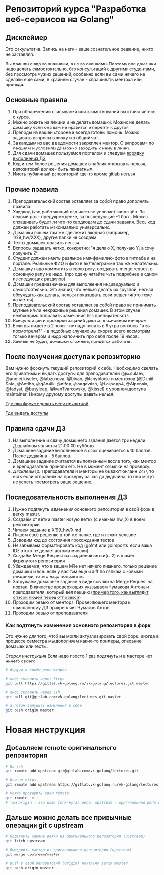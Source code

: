 # Репозиторий курса "Разработка веб-сервисов на Golang"

## Дисклеймер

Это факультатив. Запись на него - ваше сознательное решение, никто не заставлял.

Вы пришли сюда за знаниями, а не за оценками. Поэтому все домашки надо делать самостоятельно, без консультаций с другими студентами,
без просмотра чужих решений, особенно если вы сами ничего не сделали еще сами, в крайнем случае - спрашивать ментора или препода.

## Основные правила

1. При обнаружении списываний или заимствований вы отчисляетесь с курса.
2. Можно ходить на лекции и не делать домашки. Можно не делать домашку если она вам не нравится и перейти к другой.
3. Преподы на вашей стороне и всегда готовы помочь. Можно задавать вопросы в личку и в общий чат.
4. За каждым из вас в ведомости закреплен ментор. С вопросами по лекциям и условиям дз можно заходить к нему в личку.
5. Для сдачи домашек пользуемся порталом и следуем [порядку выполнения ДЗ](#hw_flow)
6. Код и тем более решения домашек в паблик открывать нельзя, репозиторий должен быть приватным.
7. Иметь публичный репозиторий где-то кроме gitlab нельзя

## Прочие правила

1. Преподавательский состав оставляет за собой право дополнять правила.
2. Хардкод (код работающий под частное условие) запрещён. За первый раз - предупреждение, за последующие -1 балл. Можно спрашивать будет ли что-то хардкодом до сдачи задания. Весь код должен работать максимально универсально.
3. Домашки пишем там же где лежит вводная (например, 1/99_hw/XXX), другие папки не создаём
4. Тесты домашек править нельзя.
5. Вопросы задавать четко, конкретно: "я делаю Х, получаю Y, а хочу получить Z".
6. Студент должен иметь реальное имя-фамилию-фото в гитлабе и на портале. Реальные ФИО и фото в вк/телеграмме так же желательны.
7. Домашку надо коммитить в свою репу, создавать merge request в основную репу не надо. (про сдачу читайте чуть подробнее в одном из следующих разделов)
8. Домашки предназначены для выполнения индивидуально и самостоятельно. Это значит, что нельзя делать их группой, нельзя обсуждать как делать, нельзя показывать свои решения(это тоже карается).
9. Преподавательский состав оставляет за собой право не принимать мутные и/или некрасивые решения домашек. В этом случае необходимо поправить замечания без препирательств.
10. Консультации и проверки заданий даются в основном вечером
11. Если вы пишете в 2 ночи - не надо писать в 9 утра вопросы "а вы посмотрели?" - в подобных случаях мы скорее всего посмотрим только вечером и надо напомнить про себя после 19 часов.
12. Халявы не будет, домашки сложные, придётся работать.

## После получения доступа к репозиторию

Вам нужно форкнуть текущий репозиторий к себе. Необходимо сделать его приватным и выдать доступы для преподавателей (@a.sulaev, @andrei.kiselev, @labzunova, @Divan, @tonyblock)
и менторов (@Daniil-Solo, @Antiho, @g3n4ik, @nlfop, @aagavrish, @Lalipopp4, @Alpensin, @fadyat, @busyleap, @IvanTvardovsky, @kissel) с уровнем доступа maintainer.
Никому другому доступы давать нельзя.

[Где при форке сделать репу приватной](./common/static/repo_private_fork.png)

[Где выдать доступы](./common/static/repo_grants.png)

## Правила сдачи ДЗ

1. На выполнение и сдачу домашнего задания даётся три недели. Дедлайном является 21:00:00 субботы.
2. Домашнее задание выполненное в срок оценивается в 10 баллов. После дедлайна - 5 баллов.
3. Домашнее задание считается выполненным после того, как ментор и преподаватель приняли его. Не в момент отсылки на проверку.
4. _Дисклеймер._ Преподаватели и менторы не бывают онлайн 24/7, то есть если отправили на проверку за час до дедлайна, то
они могут не успеть посмотреть ваше решение.

<a id="hw_flow"></a>

## Последовательность выполнения ДЗ

1. Нужно подтянуть изменения основного репозитория в свой форк в ветку master.
2. Создаём от ветки master новую ветку (c именем hw_X) в воем репозитории
3. Читаем задание в X/99_hw/X.md
4. Пишем своё решение в той же папке, где и лежит условие
5. Доводим код до состояния прохождения тестов
6. Не забываем форматировать код (gofmt или goimports, если ваша IDE этого не делает автоматически)
7. Создаём Merge Request из созданной ветки(п. 2) в master форкнутого репозитория
8. Убеждаемся, что в вашем MRе нет ничего лишнего. только решение домашки и все. если у вас там еще и diff по папкам с новыми лекциями, то это надо поправить.
9. Загружаем домашнее задание в виде ссылки на Merge Request на [портал](common/static/hw_portal.png). В качестве проверяющих указываем Чумакова Антона и преподавателя, который вёл лекцию ([пример того, как выглядит список людей перед отправкой](./common/static/portal_hw_sending_people.png))
10. Проходим ревью от ментора. Проверяющего ментора к присланному ДЗ прикрепляет Чумаков Антон.
11. Проходим ревью от преподавателя

### Как подтянуть изменения основного репозитория в форк

Это нужно для того, чтоб вы могли актуализировать свой форк. иногда в процессе семестра мы дополняем какие-то примеры, описание домашек или тесты.

_Старая инструкция_ Если надо просто 1 раз подтянуть и в мастере нет ничего своего

```bash
# будучи в своём репозитории

# либо склонить через https
git pull https://gitlab.vk-golang.ru/vk-golang/lectures.git master

# либо склонить через ssh
git pull git@gitlab.com:vk-golang/lectures.git master

# а потом запушить изменения к себе
git push origin master
```

# Новая инструкция

## Добавляем remote оригинального репозитория

```bash
# По ssh
git remote add upstream git@gitlab.com:vk-golang/lectures.git

# Или по https
git remote add upstream https://gitlab.vk-golang.ru/vk-golang/lectures.git

# можно проверить свои remote
git remote -v
# там origin - это ваша fork-нутая репа, upstream - оригинальная репа с лекциями
```

## Дальше можно делать все привычные операции git с upstream

```bash
# Подтянуть свежие ветки из оригинального репозитория (upstream) 
git fetch upstream

# Вмерджить мастер из оригинального репозитория (upstream)
git merge upstream/master

# push в свой репозиторий (origin) локальну ветку master
git push origin master
```
